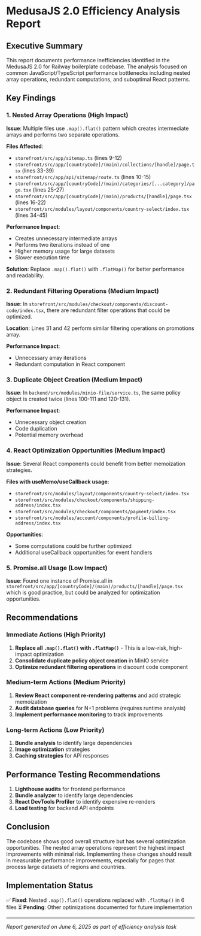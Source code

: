 # MedusaJS 2.0 Efficiency Analysis Report

## Executive Summary

This report documents performance inefficiencies identified in the MedusaJS 2.0 for Railway boilerplate codebase. The analysis focused on common JavaScript/TypeScript performance bottlenecks including nested array operations, redundant computations, and suboptimal React patterns.

## Key Findings

### 1. Nested Array Operations (High Impact)

**Issue**: Multiple files use `.map().flat()` pattern which creates intermediate arrays and performs two separate operations.

**Files Affected**:
- `storefront/src/app/sitemap.ts` (lines 9-12)
- `storefront/src/app/[countryCode]/(main)/collections/[handle]/page.tsx` (lines 33-39)
- `storefront/src/app/api/sitemap/route.ts` (lines 10-15)
- `storefront/src/app/[countryCode]/(main)/categories/[...category]/page.tsx` (lines 25-27)
- `storefront/src/app/[countryCode]/(main)/products/[handle]/page.tsx` (lines 16-22)
- `storefront/src/modules/layout/components/country-select/index.tsx` (lines 34-45)

**Performance Impact**: 
- Creates unnecessary intermediate arrays
- Performs two iterations instead of one
- Higher memory usage for large datasets
- Slower execution time

**Solution**: Replace `.map().flat()` with `.flatMap()` for better performance and readability.

### 2. Redundant Filtering Operations (Medium Impact)

**Issue**: In `storefront/src/modules/checkout/components/discount-code/index.tsx`, there are redundant filter operations that could be optimized.

**Location**: Lines 31 and 42 perform similar filtering operations on promotions array.

**Performance Impact**:
- Unnecessary array iterations
- Redundant computation in React component

### 3. Duplicate Object Creation (Medium Impact)

**Issue**: In `backend/src/modules/minio-file/service.ts`, the same policy object is created twice (lines 100-111 and 120-131).

**Performance Impact**:
- Unnecessary object creation
- Code duplication
- Potential memory overhead

### 4. React Optimization Opportunities (Medium Impact)

**Issue**: Several React components could benefit from better memoization strategies.

**Files with useMemo/useCallback usage**:
- `storefront/src/modules/layout/components/country-select/index.tsx`
- `storefront/src/modules/checkout/components/shipping-address/index.tsx`
- `storefront/src/modules/checkout/components/payment/index.tsx`
- `storefront/src/modules/account/components/profile-billing-address/index.tsx`

**Opportunities**:
- Some computations could be further optimized
- Additional useCallback opportunities for event handlers

### 5. Promise.all Usage (Low Impact)

**Issue**: Found one instance of Promise.all in `storefront/src/app/[countryCode]/(main)/products/[handle]/page.tsx` which is good practice, but could be analyzed for optimization opportunities.

## Recommendations

### Immediate Actions (High Priority)
1. **Replace all `.map().flat()` with `.flatMap()`** - This is a low-risk, high-impact optimization
2. **Consolidate duplicate policy object creation** in MinIO service
3. **Optimize redundant filtering operations** in discount code component

### Medium-term Actions (Medium Priority)
1. **Review React component re-rendering patterns** and add strategic memoization
2. **Audit database queries** for N+1 problems (requires runtime analysis)
3. **Implement performance monitoring** to track improvements

### Long-term Actions (Low Priority)
1. **Bundle analysis** to identify large dependencies
2. **Image optimization** strategies
3. **Caching strategies** for API responses

## Performance Testing Recommendations

1. **Lighthouse audits** for frontend performance
2. **Bundle analyzer** to identify large dependencies
3. **React DevTools Profiler** to identify expensive re-renders
4. **Load testing** for backend API endpoints

## Conclusion

The codebase shows good overall structure but has several optimization opportunities. The nested array operations represent the highest impact improvements with minimal risk. Implementing these changes should result in measurable performance improvements, especially for pages that process large datasets of regions and countries.

## Implementation Status

✅ **Fixed**: Nested `.map().flat()` operations replaced with `.flatMap()` in 6 files
⏳ **Pending**: Other optimizations documented for future implementation

---

*Report generated on June 6, 2025 as part of efficiency analysis task*
